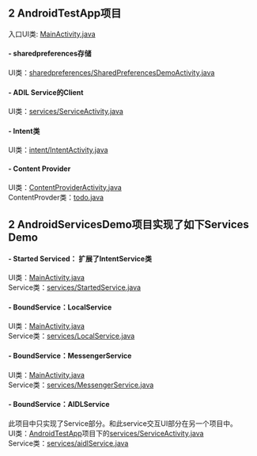 ## 2 AndroidTestApp项目
  入口UI类: [MainActivity.java](https://github.com/lewiyue/AndroidDev/blob/master/AndroidTestApp/src/com/lewi/ui/MainActivity.java)<br>
#### - sharedpreferences存储
  UI类：[sharedpreferences/SharedPreferencesDemoActivity.java](https://github.com/lewiyue/AndroidDev/blob/master/AndroidTestApp/src/com/lewi/sharedpreferences/SharedPreferencesDemoActivity.java)<br>
#### - ADIL Service的Client
  UI类：[services/ServiceActivity.java](https://github.com/lewiyue/AndroidDev/blob/master/AndroidTestApp/src/com/lewi/service/ServiceActivity.java)<br>
#### - Intent类
  UI类：[intent/IntentActivity.java](https://github.com/lewiyue/AndroidDev/blob/master/AndroidTestApp/src/com/lewi/intent/IntentActivity.java)<br>
  #### - Content Provider
  UI类：[ContentProviderActivity.java](https://github.com/lewiyue/AndroidDev/tree/master/AndroidServicesDemo/src/com/lewi/contentprovider/ContentProviderActivity.java)<br>
  ContentProvder类：[todo.java](todo)<br>

## 2 AndroidServicesDemo项目实现了如下Services Demo
#### - Started Serviced： 扩展了IntentService类
    
  UI类：[MainActivity.java](https://github.com/lewiyue/AndroidDev/tree/master/AndroidServicesDemo/src/com/lewi/androidservicesdemo/MainActivity.java)<br>
  Service类：[services/StartedService.java](https://github.com/lewiyue/AndroidDev/blob/master/AndroidServicesDemo/src/com/lewi/androidservicesdemo/services/StartedService.java)<br>
#### - BoundService：LocalService
  UI类：[MainActivity.java](https://github.com/lewiyue/AndroidDev/tree/master/AndroidServicesDemo/src/com/lewi/androidservicesdemo/MainActivity.java)<br>
  Service类：[services/LocalService.java](https://github.com/lewiyue/AndroidDev/blob/master/AndroidServicesDemo/src/com/lewi/androidservicesdemo/services/LocalService.java)<br>
#### - BoundService：MessengerService
  UI类：[MainActivity.java](https://github.com/lewiyue/AndroidDev/tree/master/AndroidServicesDemo/src/com/lewi/androidservicesdemo/MainActivity.java)<br>
  Service类：[services/MessengerService.java](https://github.com/lewiyue/AndroidDev/blob/master/AndroidServicesDemo/src/com/lewi/androidservicesdemo/services/MessengerService.java)<br>
#### - BoundService：AIDLService
  此项目中只实现了Service部分。和此service交互UI部分在另一个项目中。<br>
    UI类：[AndroidTestApp](https://github.com/lewiyue/AndroidDev/tree/master/AndroidTestApp)项目下的[services/ServiceActivity.java](https://github.com/lewiyue/AndroidDev/blob/master/AndroidTestApp/src/com/lewi/service/ServiceActivity.java)<br>
  Service类：[services/aidlService.java](https://github.com/lewiyue/AndroidDev/blob/master/AndroidServicesDemo/src/com/lewi/androidservicesdemo/services/aidlService.java)<br>
  


